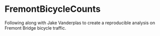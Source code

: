 # FremontBicycleCounts
Following along with Jake Vanderplas to create a reproducible analysis on Fremont Bridge bicycle traffic.
